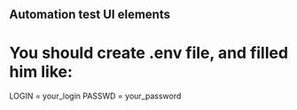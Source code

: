 Automation test UI elements
---------------------------
# You should create .env file, and filled him like:
  LOGIN = your_login
  PASSWD = your_password 
